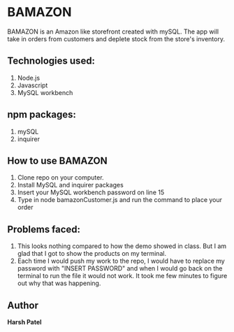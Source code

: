 # BAMAZON

BAMAZON is an Amazon like storefront created with mySQL. The app will take in orders from customers and deplete stock from the store's inventory.

## Technologies used:

1. Node.js
2. Javascript
3. MySQL workbench 

## npm packages: 

1. mySQL
2. inquirer


## How to use BAMAZON

1. Clone repo on your computer.
2. Install MySQL and inquirer packages
3. Insert your MySQL workbench password on line 15
4. Type in node bamazonCustomer.js and run the command to place your order


## Problems faced:

1. This looks nothing compared to how the demo showed in class. But I am glad that I got to show the products on my terminal.
2. Each time I would push my work to the repo, I would have to replace my password with "INSERT PASSWORD" and when I would go back on the terminal to run the file it would not work. It took me few minutes to figure out why that was happening.


## Author
**Harsh Patel** 



